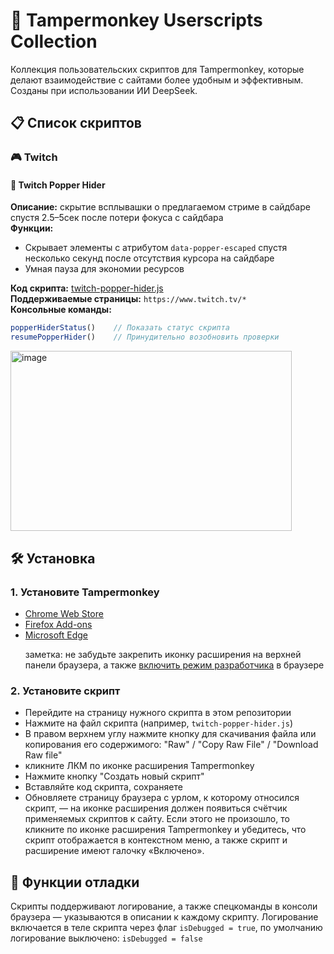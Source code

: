 # 🐒 Tampermonkey Userscripts Collection

Коллекция пользовательских скриптов для Tampermonkey, которые делают взаимодействие с сайтами более удобным и эффективным. Созданы при использовании ИИ DeepSeek.

## 📋 Список скриптов

### 🎮 Twitch

#### 📜 Twitch Popper Hider
**Описание:** скрытие всплывашки о предлагаемом стриме в сайдбаре спустя 2.5–5сек после потери фокуса с сайдбара<br>
**Функции:**
- Скрывает элементы с атрибутом `data-popper-escaped` спустя несколько секунд после отсутствия курсора на сайдбаре 
- Умная пауза для экономии ресурсов

**Код скрипта:**   [twitch-popper-hider.js](https://github.com/fpsthirty/tampermonkey/blob/main/scripts/twitch/twitch-popper-hider.js)<br>
**Поддерживаемые страницы:** `https://www.twitch.tv/*`<br>
**Консольные команды:**
```javascript
popperHiderStatus()    // Показать статус скрипта
resumePopperHider()    // Принудительно возобновить проверки
```
<img width="450" height="288" alt="image" src="https://github.com/user-attachments/assets/3477b805-23c6-4772-8cbe-48411c2c5050" />

## 🛠️ Установка

### 1. Установите Tampermonkey
- [Chrome Web Store](https://chrome.google.com/webstore/detail/tampermonkey/dhdgffkkebhmkfjojejmpbldmpobfkfo)
- [Firefox Add-ons](https://addons.mozilla.org/en-US/firefox/addon/tampermonkey/)
- [Microsoft Edge](https://microsoftedge.microsoft.com/addons/detail/tampermonkey/iikmkjmpaadaobahmlepeloendndfphd)<p>
заметка: не забудьте закрепить иконку расширения на верхней панели браузера, а также [включить режим разработчика](https://www.tampermonkey.net/faq.php#Q209) в браузере

### 2. Установите скрипт
- Перейдите на страницу нужного скрипта в этом репозитории
- Нажмите на файл скрипта (например, `twitch-popper-hider.js`)
- В правом верхнем углу нажмите кнопку для скачивания файла или копирования его содержимого: "Raw" / "Copy Raw File" / "Download Raw file"
- кликните ЛКМ по иконке расширения Tampermonkey
- Нажмите кнопку "Создать новый скрипт"
- Вставляйте код скрипта, сохраняете
- Обновляете страницу браузера с урлом, к которому относился скрипт, — на иконке расширения должен появиться счётчик применяемых скриптов к сайту. Если этого не произошло, то кликните по иконке расширения Tampermonkey и убедитесь, что скрипт отображается в контекстном меню, а также скрипт и расширение имеют галочку «Включено». 

## 🔧 Функции отладки

Скрипты поддерживают логирование, а также спецкоманды в консоли браузера — указываются в описании к каждому скрипту.
Логирование включается в теле скрипта через флаг `isDebugged = true`, по умолчанию логирование выключено: `isDebugged = false`

